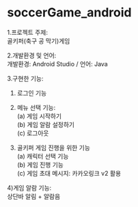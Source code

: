 # soccerGame_android
1.프로젝트 주제:  
  골키퍼(축구 공 막기)게임
	
2.개발환경 및 언어:  
  개발환경: Android Studio / 언어: Java

3.구현한 기능:
  1) 로그인 기능  
  
  2)  메뉴 선택 기능:  
    (a) 게임 시작하기  
    (b) 게임 알람 설정하기  
    (c) 로그아웃  
    
  3) 골키퍼 게임 진행을 위한 기능  
    (a) 캐릭터 선택 기능  
    (b) 게임 진행 기능  
    (c) 게임 초대 메시지: 카카오링크 v2 활용  
    
  4)게임 알람 기능:  
    상단바 알림 + 알람음   
